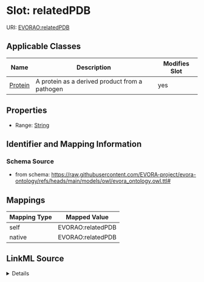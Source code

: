 

# Slot: relatedPDB



URI: [EVORAO:relatedPDB](https://raw.githubusercontent.com/EVORA-project/evora-ontology/refs/heads/main/models/owl/evora_ontology.owl.ttl#relatedPDB)



<!-- no inheritance hierarchy -->





## Applicable Classes

| Name | Description | Modifies Slot |
| --- | --- | --- |
| [Protein](Protein.md) | A protein as a derived product from a pathogen |  yes  |







## Properties

* Range: [String](String.md)





## Identifier and Mapping Information







### Schema Source


* from schema: https://raw.githubusercontent.com/EVORA-project/evora-ontology/refs/heads/main/models/owl/evora_ontology.owl.ttl#




## Mappings

| Mapping Type | Mapped Value |
| ---  | ---  |
| self | EVORAO:relatedPDB |
| native | EVORAO:relatedPDB |




## LinkML Source

<details>
```yaml
name: relatedPDB
from_schema: https://raw.githubusercontent.com/EVORA-project/evora-ontology/refs/heads/main/models/owl/evora_ontology.owl.ttl#
rank: 1000
alias: relatedPDB
domain_of:
- Protein
range: string

```
</details>